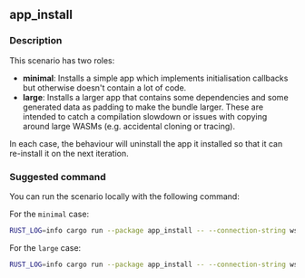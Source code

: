## app_install

### Description

This scenario has two roles:
- **minimal**: Installs a simple app which implements initialisation callbacks but otherwise doesn't contain a lot of code.
- **large**: Installs a larger app that contains some dependencies and some generated data as padding to make the bundle larger.
  These are intended to catch a compilation slowdown or issues with copying around large WASMs (e.g. accidental cloning or tracing).

In each case, the behaviour will uninstall the app it installed so that it can re-install it on the next iteration.

### Suggested command

You can run the scenario locally with the following command:

For the `minimal` case:
```bash
RUST_LOG=info cargo run --package app_install -- --connection-string ws://localhost:8888 --behaviour minimal --duration 300
```

For the `large` case:
```bash
RUST_LOG=info cargo run --package app_install -- --connection-string ws://localhost:8888 --behaviour large --duration 300
```

